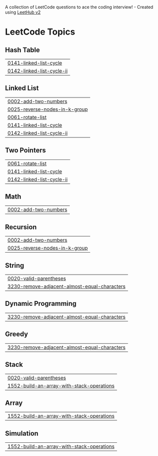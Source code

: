A collection of LeetCode questions to ace the coding interview! - Created using [LeetHub v2](https://github.com/arunbhardwaj/LeetHub-2.0)
<!---LeetCode Topics Start-->
# LeetCode Topics
## Hash Table
|  |
| ------- |
| [0141-linked-list-cycle](https://github.com/Abhishek91102/LeetCode-Problem-Solved/tree/master/0141-linked-list-cycle) |
| [0142-linked-list-cycle-ii](https://github.com/Abhishek91102/LeetCode-Problem-Solved/tree/master/0142-linked-list-cycle-ii) |
## Linked List
|  |
| ------- |
| [0002-add-two-numbers](https://github.com/Abhishek91102/LeetCode-Problem-Solved/tree/master/0002-add-two-numbers) |
| [0025-reverse-nodes-in-k-group](https://github.com/Abhishek91102/LeetCode-Problem-Solved/tree/master/0025-reverse-nodes-in-k-group) |
| [0061-rotate-list](https://github.com/Abhishek91102/LeetCode-Problem-Solved/tree/master/0061-rotate-list) |
| [0141-linked-list-cycle](https://github.com/Abhishek91102/LeetCode-Problem-Solved/tree/master/0141-linked-list-cycle) |
| [0142-linked-list-cycle-ii](https://github.com/Abhishek91102/LeetCode-Problem-Solved/tree/master/0142-linked-list-cycle-ii) |
## Two Pointers
|  |
| ------- |
| [0061-rotate-list](https://github.com/Abhishek91102/LeetCode-Problem-Solved/tree/master/0061-rotate-list) |
| [0141-linked-list-cycle](https://github.com/Abhishek91102/LeetCode-Problem-Solved/tree/master/0141-linked-list-cycle) |
| [0142-linked-list-cycle-ii](https://github.com/Abhishek91102/LeetCode-Problem-Solved/tree/master/0142-linked-list-cycle-ii) |
## Math
|  |
| ------- |
| [0002-add-two-numbers](https://github.com/Abhishek91102/LeetCode-Problem-Solved/tree/master/0002-add-two-numbers) |
## Recursion
|  |
| ------- |
| [0002-add-two-numbers](https://github.com/Abhishek91102/LeetCode-Problem-Solved/tree/master/0002-add-two-numbers) |
| [0025-reverse-nodes-in-k-group](https://github.com/Abhishek91102/LeetCode-Problem-Solved/tree/master/0025-reverse-nodes-in-k-group) |
## String
|  |
| ------- |
| [0020-valid-parentheses](https://github.com/Abhishek91102/LeetCode-Problem-Solved/tree/master/0020-valid-parentheses) |
| [3230-remove-adjacent-almost-equal-characters](https://github.com/Abhishek91102/LeetCode-Problem-Solved/tree/master/3230-remove-adjacent-almost-equal-characters) |
## Dynamic Programming
|  |
| ------- |
| [3230-remove-adjacent-almost-equal-characters](https://github.com/Abhishek91102/LeetCode-Problem-Solved/tree/master/3230-remove-adjacent-almost-equal-characters) |
## Greedy
|  |
| ------- |
| [3230-remove-adjacent-almost-equal-characters](https://github.com/Abhishek91102/LeetCode-Problem-Solved/tree/master/3230-remove-adjacent-almost-equal-characters) |
## Stack
|  |
| ------- |
| [0020-valid-parentheses](https://github.com/Abhishek91102/LeetCode-Problem-Solved/tree/master/0020-valid-parentheses) |
| [1552-build-an-array-with-stack-operations](https://github.com/Abhishek91102/LeetCode-Problem-Solved/tree/master/1552-build-an-array-with-stack-operations) |
## Array
|  |
| ------- |
| [1552-build-an-array-with-stack-operations](https://github.com/Abhishek91102/LeetCode-Problem-Solved/tree/master/1552-build-an-array-with-stack-operations) |
## Simulation
|  |
| ------- |
| [1552-build-an-array-with-stack-operations](https://github.com/Abhishek91102/LeetCode-Problem-Solved/tree/master/1552-build-an-array-with-stack-operations) |
<!---LeetCode Topics End-->